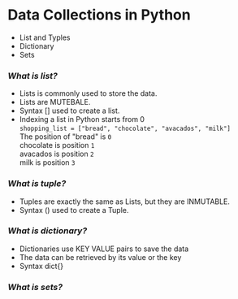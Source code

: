 # Data Collections in Python

- List and Typles
- Dictionary
- Sets 


### *What is list?* <br/>
- Lists is commonly used to store the data.
- Lists are MUTEBALE.
- Syntax [] used to create a list.
- Indexing a list in Python starts from 0 <br/>
`shopping_list = ["bread", "chocolate", "avacados", "milk"]` <br/>
The position of "bread" is `0` <br/>
  chocolate is position `1` <br/>
  avacados is position `2` <br/>
  milk is position `3` <br/>
  
### *What is tuple?* <br/>
- Tuples are exactly the same as Lists, but they are INMUTABLE.
- Syntax () used to create a Tuple.

### *What is dictionary?* <br/>
- Dictionaries use KEY VALUE pairs to save the data
- The data can be retrieved by its value or the key
- Syntax dict{}

### *What is sets?* <br/>